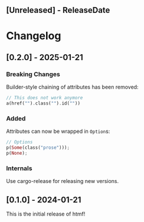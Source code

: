 <!-- next-header -->

## [Unreleased] - ReleaseDate

# Changelog

## [0.2.0] - 2025-01-21

### Breaking Changes

Builder-style chaining of attributes has been removed:
```rust
// This does not work anymore
a(href("").class("").id(""))
```

### Added

Attributes can now be wrapped in `Option`s:
```rust
// Options
p(Some(class("prose")));
p(None);
```

### Internals

Use cargo-release for releasing new versions.

## [0.1.0] - 2024-01-21

This is the initial release of htmf!